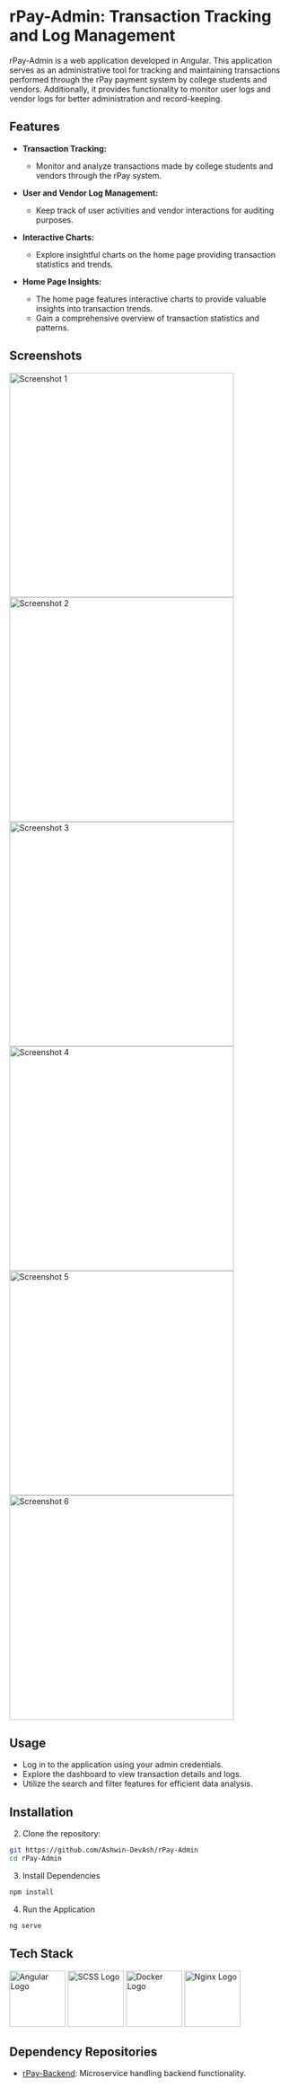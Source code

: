 # rPay-Admin: Transaction Tracking and Log Management

rPay-Admin is a web application developed in Angular. This application serves as an administrative tool for tracking and maintaining transactions performed through the rPay payment system by college students and vendors. Additionally, it provides functionality to monitor user logs and vendor logs for better administration and record-keeping.

## Features

- **Transaction Tracking:**
  - Monitor and analyze transactions made by college students and vendors through the rPay system.

- **User and Vendor Log Management:**
  - Keep track of user activities and vendor interactions for auditing purposes.

- **Interactive Charts:**
  - Explore insightful charts on the home page providing transaction statistics and trends.

- **Home Page Insights:**
  - The home page features interactive charts to provide valuable insights into transaction trends.
  - Gain a comprehensive overview of transaction statistics and patterns.
 
## Screenshots
  <p align="left">
    <img src="https://i.postimg.cc/8Cn8hTv3/Screenshot-2024-01-01-124906.png" width="400" alt="Screenshot 1"/>
    <img src="https://i.postimg.cc/jd6GMHNy/Screenshot-2024-01-01-124723.png" width="400" alt="Screenshot 2"/>
    <img src="https://i.postimg.cc/28Nsdcqz/Screenshot-2024-01-01-124733.png" width="400" alt="Screenshot 3"/>
    <img src="https://i.postimg.cc/x8MWDHZD/Screenshot-2024-01-01-124803.png" width="400" alt="Screenshot 4"/>
    <img src="https://i.postimg.cc/3RPPc9nF/Screenshot-2024-01-01-124811.png" width="400" alt="Screenshot 5"/>
    <img src="https://i.postimg.cc/bYnXtcwC/Screenshot-2024-01-01-124822.png" width="400" alt="Screenshot 6"/>
  </p>

## Usage

- Log in to the application using your admin credentials.
- Explore the dashboard to view transaction details and logs.
- Utilize the search and filter features for efficient data analysis.

## Installation

2. Clone the repository:
```bash
git https://github.com/Ashwin-DevAsh/rPay-Admin
cd rPay-Admin
```

3. Install Dependencies
```bash
npm install
```

4. Run the Application
```bash
ng serve
```

## Tech Stack
<p align="left">
  <img src="https://angular.io/assets/images/logos/angular/angular.svg" width="100" alt="Angular Logo"/>
  <img src="https://i.postimg.cc/mDBw258r/free-sass-226054.png" width="100" alt="SCSS Logo"/>
  <img src="https://i.postimg.cc/g07PR3L8/docker-icon-512x438-ga1hb37h.png" width="100" alt="Docker Logo"/>
   <img src="https://i.postimg.cc/9M4wtP8h/file-type-nginx-icon-1793x2048-yt5u3fm7.png" width="100" alt="Nginx Logo"/>
  <!-- You may need to update the URLs or use alternative sources for the SCSS and Docker logos -->
  <!-- For example, the Docker logo source might be: https://www.docker.com/sites/default/files/d8/2019-07/Moby-logo.png -->
</p>



## Dependency Repositories
- [rPay-Backend](https://github.com/Ashwin-DevAsh/rPay-Backend): Microservice handling backend functionality.
